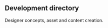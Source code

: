 Development directory
---------------------

Designer concepts, asset and content creation.









